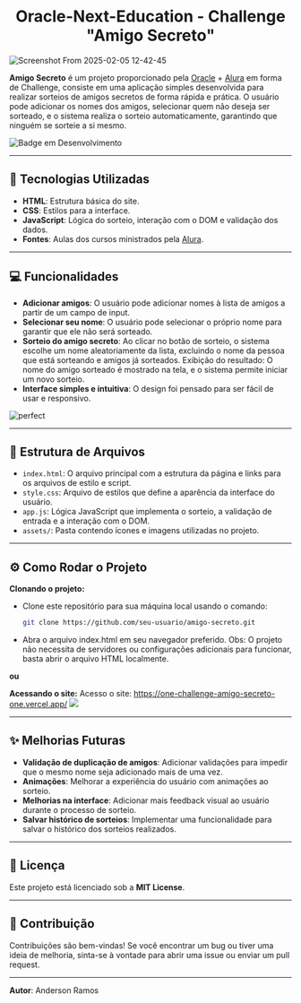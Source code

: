 <h1 align="center">Oracle-Next-Education - Challenge "Amigo Secreto"</h1>

![Screenshot From 2025-02-05 12-42-45](https://github.com/user-attachments/assets/00329353-25aa-4c78-b726-c5cd9356bfc0)


**Amigo Secreto** é um projeto proporcionado pela [Oracle](https://www.oracle.com/br/) + [Alura](https://www.alura.com.br/) em forma de Challenge, consiste em uma aplicação simples desenvolvida para realizar sorteios de amigos secretos de forma rápida e prática.
O usuário pode adicionar os nomes dos amigos, selecionar quem não deseja ser sorteado, e o sistema realiza o sorteio automaticamente, garantindo que ninguém se sorteie a si mesmo.

![Badge em Desenvolvimento](https://img.shields.io/static/v1?label=STATUS&message=EM%20DESENVOLVIMENTO%20-%20BETA%20VERSION&color=GREEN&style=for-the-badge)

---

## 🚀  Tecnologias Utilizadas

- **HTML**: Estrutura básica do site.
- **CSS**: Estilos para a interface.
- **JavaScript**: Lógica do sorteio, interação com o DOM e validação dos dados.
- **Fontes**: Aulas dos cursos ministrados pela [Alura](https://www.alura.com.br/).

---

## 💻 Funcionalidades

- **Adicionar amigos**: O usuário pode adicionar nomes à lista de amigos a partir de um campo de input.
- **Selecionar seu nome**: O usuário pode selecionar o próprio nome para garantir que ele não será sorteado.
- **Sorteio do amigo secreto**: Ao clicar no botão de sorteio, o sistema escolhe um nome aleatoriamente da lista, excluindo o nome da pessoa que está sorteando e amigos já sorteados.
Exibição do resultado: O nome do amigo sorteado é mostrado na tela, e o sistema permite iniciar um novo sorteio.
- **Interface simples e intuitiva**: O design foi pensado para ser fácil de usar e responsivo.

![perfect](https://github.com/user-attachments/assets/9b94a8de-0931-4f7c-8fe1-286b57e8f493)

---

## 📂 Estrutura de Arquivos

- `index.html`: O arquivo principal com a estrutura da página e links para os arquivos de estilo e script.
- `style.css`: Arquivo de estilos que define a aparência da interface do usuário.
- `app.js`: Lógica JavaScript que implementa o sorteio, a validação de entrada e a interação com o DOM.
- `assets/`: Pasta contendo ícones e imagens utilizadas no projeto.

---

## ⚙️ Como Rodar o Projeto

**Clonando o projeto:**
- Clone este repositório para sua máquina local usando o comando:
  ```bash
  git clone https://github.com/seu-usuario/amigo-secreto.git
  ```
- Abra o arquivo index.html em seu navegador preferido.
Obs: O projeto não necessita de servidores ou configurações adicionais para funcionar, basta abrir o arquivo HTML localmente.

**ou**

**Acessando o site:**
  Acesso o site: https://one-challenge-amigo-secreto-one.vercel.app/
  <img src='https://github.com/user-attachments/assets/73a6d9f6-4cd3-4b6b-a6de-89743e2033f9'>

---

## ✨ Melhorias Futuras

- **Validação de duplicação de amigos**: Adicionar validações para impedir que o mesmo nome seja adicionado mais de uma vez.
- **Animações**: Melhorar a experiência do usuário com animações ao sorteio.
- **Melhorias na interface**: Adicionar mais feedback visual ao usuário durante o processo de sorteio.
- **Salvar histórico de sorteios**: Implementar uma funcionalidade para salvar o histórico dos sorteios realizados.

---

## 📑 Licença

Este projeto está licenciado sob a **MIT License**.

---

## 👥  Contribuição

Contribuições são bem-vindas! Se você encontrar um bug ou tiver uma ideia de melhoria, sinta-se à vontade para abrir uma issue ou enviar um pull request.

---

**Autor**: Anderson Ramos
